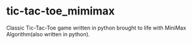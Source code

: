 # tic-tac-toe_mimimax
Classic Tic-Tac-Toe game written in python brought to life with MiniMax Algorithm(also written in python).
